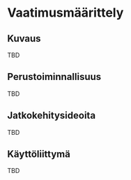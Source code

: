 # Vaatimusmäärittely
## Kuvaus
TBD

## Perustoiminnallisuus
TBD

## Jatkokehitysideoita
TBD

## Käyttöliittymä
TBD

